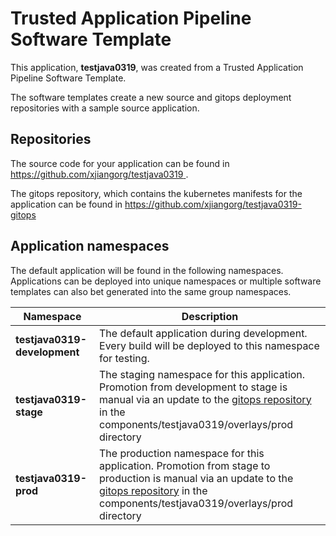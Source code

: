 # Trusted Application Pipeline Software Template

This application, **testjava0319**, was created from a Trusted Application Pipeline Software Template.

The software templates create a new source and gitops deployment repositories with a sample source application. 

## Repositories

The source code for your application can be found in [https://github.com/xjiangorg/testjava0319 ](https://github.com/xjiangorg/testjava0319 ).
 
The gitops repository, which contains the kubernetes manifests for the application can be found in 
[https://github.com/xjiangorg/testjava0319-gitops ](https://github.com/xjiangorg/testjava0319-gitops ) 

## Application namespaces 

The default application will be found in the following namespaces. Applications can be deployed into unique namespaces or multiple software templates can also bet generated into the same group namespaces.  

|  Namespace   |  Description   |  
| -------- | -------- |   
| **testjava0319-development** | The default application during development. Every build will be deployed to this namespace for testing. | 
| **testjava0319-stage** | The staging namespace for this application. Promotion from development to stage is manual via an update to the [gitops repository](https://github.com/xjiangorg/testjava0319-gitops ) in the components/testjava0319/overlays/prod directory |  
| **testjava0319-prod** | The production namespace for this application. Promotion from stage to production is manual via an update to the [gitops repository](https://github.com/xjiangorg/testjava0319-gitops ) in the components/testjava0319/overlays/prod directory | 